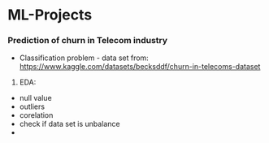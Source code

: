 # ML-Projects


### Prediction of churn in Telecom industry
* Classification problem - data set from: https://www.kaggle.com/datasets/becksddf/churn-in-telecoms-dataset


1. EDA:
- null value
- outliers
- corelation
- check if data set is unbalance
- 
